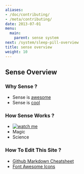```yaml
---
aliases:
- /doc/contributing/
- /meta/contributing/
date: 2013-07-01
menu:
  main:
    parent: sense system
next: /system/sleep-pill-overview
title: sense overview
weight: 10
---
```


## Sense Overview

### Why Sense ?

  * Sense is [awesome](https://hello.is)
  * Sense is [cool](http://25.media.tumblr.com/tumblr_m7xwxg2Caq1r3rnjdo1_500.jpg)

### How Sense Works ?

  * [![watch me](/img/hello-thumb.jpeg)](https://www.youtube.com/watch?v=Hg1e5AaR6g4)   
  * Magic
  * Science

### How To Edit This Site ?

  * [Github Markdown Cheatsheet](https://github.com/adam-p/markdown-here/wiki/Markdown-Cheatsheet)
  * [Font Awesome Icons](http://fortawesome.github.io/Font-Awesome/icons/)
